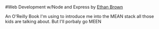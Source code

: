 #Web Development w/Node and Express
by [Ethan Brown](http://shop.oreilly.com/product/0636920032977.do)

An O'Reilly Book I'm using to introduce me into the MEAN stack all those kids are talking about. But I'll porbaly go MEEN
